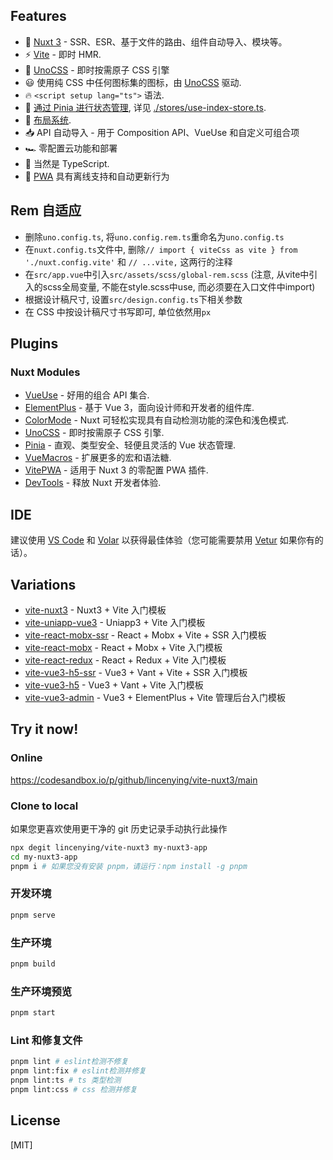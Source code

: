 ## Features

- 💚 [Nuxt 3](https://nuxt.com/) - SSR、ESR、基于文件的路由、组件自动导入、模块等。
- ⚡️ [Vite](https://cn.vitejs.dev/) - 即时 HMR.
- 🎨 [UnoCSS](https://github.com/unocss/unocss) - 即时按需原子 CSS 引擎
- 😃 使用纯 CSS 中任何图标集的图标，由 [UnoCSS](https://github.com/unocss/unocss) 驱动.
- 🔥 `<script setup lang="ts">` 语法.
- 🍍 [通过 Pinia 进行状态管理](https://github.com/vuejs/pinia), 详见 [./stores/use-index-store.ts](./stores/use-index-store.ts).
- 📑 [布局系统](/src/layouts).
- 📥 API 自动导入 - 用于 Composition API、VueUse 和自定义可组合项
- 🏎 零配置云功能和部署
- 🦾 当然是 TypeScript.
- 📲 [PWA](https://github.com/vite-pwa/nuxt) 具有离线支持和自动更新行为

## Rem 自适应

- 删除`uno.config.ts`, 将`uno.config.rem.ts`重命名为`uno.config.ts`
- 在`nuxt.config.ts`文件中, 删除`// import { viteCss as vite } from './nuxt.config.vite'` 和 `// ...vite,` 这两行的注释
- 在`src/app.vue`中引入`src/assets/scss/global-rem.scss` (注意, 从vite中引入的scss全局变量, 不能在style.scss中use, 而必须要在入口文件中import)
- 根据设计稿尺寸, 设置`src/design.config.ts`下相关参数
- 在 CSS 中按设计稿尺寸书写即可, 单位依然用`px`

## Plugins

### Nuxt Modules

- [VueUse](https://github.com/vueuse/vueuse) - 好用的组合 API 集合.
- [ElementPlus](https://github.com/element-plus/element-plus) - 基于 Vue 3，面向设计师和开发者的组件库.
- [ColorMode](https://github.com/nuxt-modules/color-mode) - Nuxt 可轻松实现具有自动检测功能的深色和浅色模式.
- [UnoCSS](https://github.com/unocss/unocss) - 即时按需原子 CSS 引擎.
- [Pinia](https://github.com/vuejs/pinia) - 直观、类型安全、轻便且灵活的 Vue 状态管理.
- [VueMacros](https://github.com/vue-macros/vue-macros) - 扩展更多的宏和语法糖.
- [VitePWA](https://github.com/vite-pwa/nuxt) - 适用于 Nuxt 3 的零配置 PWA 插件.
- [DevTools](https://github.com/nuxt/devtools) - 释放 Nuxt 开发者体验.

## IDE

建议使用 [VS Code](https://code.visualstudio.com/) 和 [Volar](https://github.com/vuejs/language-tools) 以获得最佳体验（您可能需要禁用 [Vetur](https://vuejs.github.io/vetur/) 如果你有的话）。

## Variations

- [vite-nuxt3](https://github.com/lincenying/vite-nuxt3) - Nuxt3 + Vite 入门模板
- [vite-uniapp-vue3](https://github.com/lincenying/vite-uniapp-vue3) - Uniapp3 + Vite 入门模板
- [vite-react-mobx-ssr](https://github.com/lincenying/vite-react-mobx-ssr) - React + Mobx + Vite + SSR 入门模板
- [vite-react-mobx](https://github.com/lincenying/vite-react-mobx) - React + Mobx + Vite 入门模板
- [vite-react-redux](https://github.com/lincenying/vite-react-redux) - React + Redux + Vite 入门模板
- [vite-vue3-h5-ssr](https://github.com/lincenying/vite-vue3-h5-ssr) - Vue3 + Vant + Vite + SSR 入门模板
- [vite-vue3-h5](https://github.com/lincenying/vite-vue3-h5) - Vue3 + Vant + Vite 入门模板
- [vite-vue3-admin](https://github.com/lincenying/vite-vue3-admin) - Vue3 + ElementPlus + Vite 管理后台入门模板

## Try it now!

### Online

https://codesandbox.io/p/github/lincenying/vite-nuxt3/main

### Clone to local

如果您更喜欢使用更干净的 git 历史记录手动执行此操作

```bash
npx degit lincenying/vite-nuxt3 my-nuxt3-app
cd my-nuxt3-app
pnpm i # 如果您没有安装 pnpm，请运行：npm install -g pnpm
```

### 开发环境

```bash
pnpm serve
```

### 生产环境

```bash
pnpm build
```

### 生产环境预览

```bash
pnpm start
```

### Lint 和修复文件

```bash
pnpm lint # eslint检测不修复
pnpm lint:fix # eslint检测并修复
pnpm lint:ts # ts 类型检测
pnpm lint:css # css 检测并修复

```

## License

[MIT]
